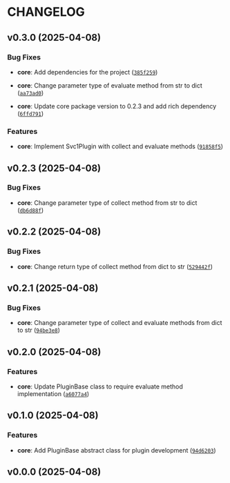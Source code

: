 # CHANGELOG


## v0.3.0 (2025-04-08)

### Bug Fixes

- **core**: Add dependencies for the project
  ([`385f259`](https://github.com/shawnoster/uvws/commit/385f259d8d5da747bc112b96d2847ef7e6351d7e))

- **core**: Change parameter type of evaluate method from str to dict
  ([`aa73ad0`](https://github.com/shawnoster/uvws/commit/aa73ad0a8b93a0bfe8a7c8a72bc7e5d3e51ba659))

- **core**: Update core package version to 0.2.3 and add rich dependency
  ([`6ffd791`](https://github.com/shawnoster/uvws/commit/6ffd7915280a3234f20f42357973a96475f07cc3))

### Features

- **core**: Implement Svc1Plugin with collect and evaluate methods
  ([`91858f5`](https://github.com/shawnoster/uvws/commit/91858f5d949c750e0371edba8fa6439c3a7639a0))


## v0.2.3 (2025-04-08)

### Bug Fixes

- **core**: Change parameter type of collect method from str to dict
  ([`db6d88f`](https://github.com/shawnoster/uvws/commit/db6d88f8cc4be0afc6ff2b98187173dd8c236537))


## v0.2.2 (2025-04-08)

### Bug Fixes

- **core**: Change return type of collect method from dict to str
  ([`529442f`](https://github.com/shawnoster/uvws/commit/529442f597575bd216316bf1f2c2cbe6239e8570))


## v0.2.1 (2025-04-08)

### Bug Fixes

- **core**: Change parameter type of collect and evaluate methods from dict to str
  ([`94be3e8`](https://github.com/shawnoster/uvws/commit/94be3e8a654521112d61b0f67ab10bc1d4a87943))


## v0.2.0 (2025-04-08)

### Features

- **core**: Update PluginBase class to require evaluate method implementation
  ([`a6077a4`](https://github.com/shawnoster/uvws/commit/a6077a47bbfd9587b700a4ca1da2c99d0e79862a))


## v0.1.0 (2025-04-08)

### Features

- **core**: Add PluginBase abstract class for plugin development
  ([`94d6203`](https://github.com/shawnoster/uvws/commit/94d6203af51f84b6ffaa414692cba7d8ede3b3f6))


## v0.0.0 (2025-04-08)
